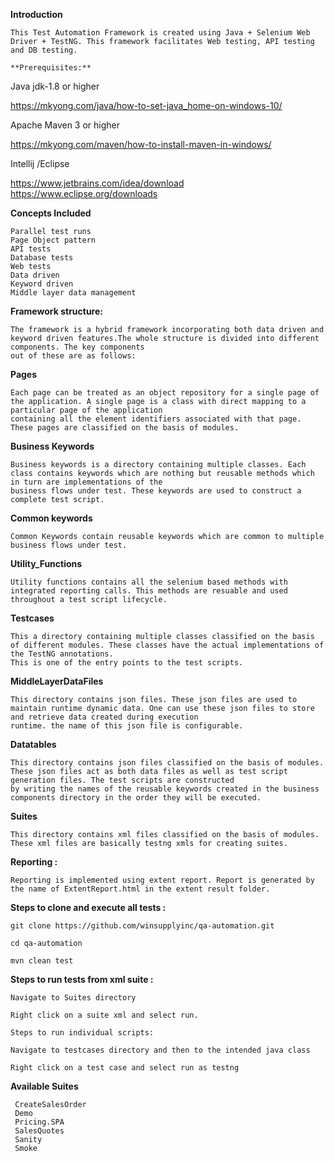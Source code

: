 **Introduction**
	
	This Test Automation Framework is created using Java + Selenium Web Driver + TestNG. This framework facilitates Web testing, API testing and DB testing.
	
	**Prerequisites:**
	
Java jdk-1.8 or higher

https://mkyong.com/java/how-to-set-java_home-on-windows-10/

Apache Maven 3 or higher

https://mkyong.com/maven/how-to-install-maven-in-windows/
	
Intellij /Eclipse

https://www.jetbrains.com/idea/download
https://www.eclipse.org/downloads
	
**Concepts Included**
	
	Parallel test runs
	Page Object pattern
	API tests
	Database tests
	Web tests
	Data driven
	Keyword driven
	Middle layer data management
	
	
**Framework structure:**
	
	The framework is a hybrid framework incorporating both data driven and keyword driven features.The whole structure is divided into different components. The key components 
	out of these are as follows:
	
**Pages**
	
	Each page can be treated as an object repository for a single page of the application. A single page is a class with direct mapping to a particular page of the application
	containing all the element identifiers associated with that page. These pages are classified on the basis of modules.
	
**Business Keywords**
	 
	Business keywords is a directory containing multiple classes. Each class contains keywords which are nothing but reusable methods which in turn are implementations of the 
	business flows under test. These keywords are used to construct a complete test script.
	
**Common keywords**
	
	Common Keywords contain reusable keywords which are common to multiple business flows under test.
**Utility_Functions**
	
	Utility functions contains all the selenium based methods with integrated reporting calls. This methods are resuable and used throughout a test script lifecycle.
	
**Testcases**
	
	This a directory containing multiple classes classified on the basis of different modules. These classes have the actual implementations of the TestNG annotations. 
	This is one of the entry points to the test scripts.
	
**MiddleLayerDataFiles**
	
	This directory contains json files. These json files are used to maintain runtime dynamic data. One can use these json files to store and retrieve data created during execution 
	runtime. the name of this json file is configurable.
	
**Datatables**
	
	This directory contains json files classified on the basis of modules. These json files act as both data files as well as test script generation files. The test scripts are constructed
	by writing the names of the reusable keywords created in the business components directory in the order they will be executed.
	
**Suites**
	
	This directory contains xml files classified on the basis of modules. These xml files are basically testng xmls for creating suites.
	
	
**Reporting :**
	
	Reporting is implemented using extent report. Report is generated by the name of ExtentReport.html in the extent result folder.
	
	
	
**Steps to clone and execute all tests :**
	
	git clone https://github.com/winsupplyinc/qa-automation.git
	
	cd qa-automation
	
	mvn clean test
	
	
**Steps to run tests from xml suite :**
	
	Navigate to Suites directory
	
	Right click on a suite xml and select run.
	
	Steps to run individual scripts:
	
	Navigate to testcases directory and then to the intended java class
	
	Right click on a test case and select run as testng

**Available Suites**

     CreateSalesOrder
     Demo
     Pricing.SPA
     SalesQuotes
     Sanity
     Smoke
	
	
